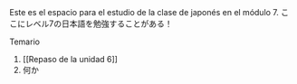Este es el espacio para el estudio de la clase de japonés en el módulo 7.
ここにレベル7の日本語を勉強することがある！

Temario
1. [[Repaso de la unidad 6]]
2. 何か
